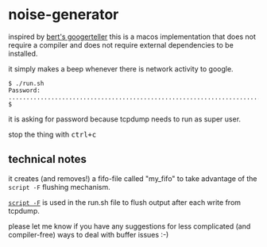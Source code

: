 # noise-generator

inspired by [bert's googerteller](https://github.com/berthubert/googerteller/) this is a macos implementation that does not require a compiler and does not require external dependencies to be installed.

it simply makes a beep whenever there is network activity to google.


```
$ ./run.sh
Password:
.........................................................................................
$

```

it is asking for password because tcpdump needs to run as super user.

stop the thing with <kbd>ctrl+c</kbd>


## technical notes

it creates (and removes!) a fifo-file called "my_fifo" to take advantage of the `script -F` flushing mechanism.

[`script -F`](https://www.unix.com/man-page/mojave/1/SCRIPT/) is used in the run.sh file to flush output after each write from tcpdump.

please let me know if you have any suggestions for less complicated (and compiler-free) ways to deal with buffer issues :-)

